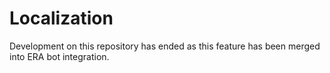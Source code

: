 # Localization
Development on this repository has ended as this feature has been merged into ERA bot integration.
